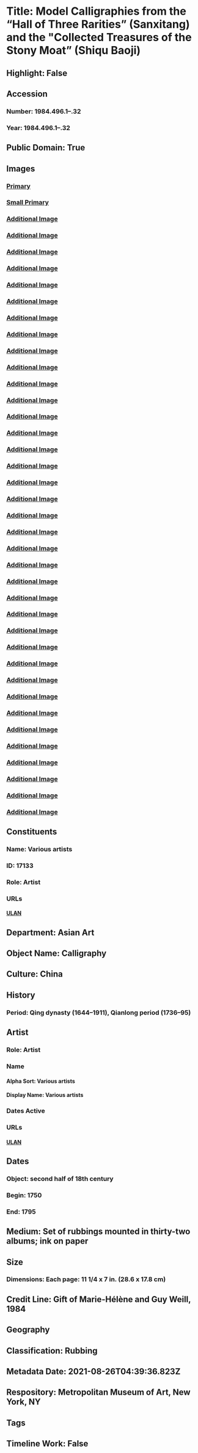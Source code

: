 # Title: Model Calligraphies from the “Hall of Three Rarities” (Sanxitang) and the "Collected Treasures of the Stony Moat” (Shiqu Baoji)
## Highlight: False
## Accession
### Number: 1984.496.1–.32
### Year: 1984.496.1–.32
## Public Domain: True
## Images
### [Primary](https://images.metmuseum.org/CRDImages/as/original/DT7955.jpg)
### [Small Primary](https://images.metmuseum.org/CRDImages/as/web-large/DT7955.jpg)
### [Additional Image](https://images.metmuseum.org/CRDImages/as/original/DP-20495-001.jpg)
### [Additional Image](https://images.metmuseum.org/CRDImages/as/original/DP-20495-002.jpg)
### [Additional Image](https://images.metmuseum.org/CRDImages/as/original/DP-20495-003.jpg)
### [Additional Image](https://images.metmuseum.org/CRDImages/as/original/DP-20495-004.jpg)
### [Additional Image](https://images.metmuseum.org/CRDImages/as/original/DP-20495-005.jpg)
### [Additional Image](https://images.metmuseum.org/CRDImages/as/original/DP-20495-006.jpg)
### [Additional Image](https://images.metmuseum.org/CRDImages/as/original/DP-20495-007.jpg)
### [Additional Image](https://images.metmuseum.org/CRDImages/as/original/DP-20495-008.jpg)
### [Additional Image](https://images.metmuseum.org/CRDImages/as/original/DP-20495-009.jpg)
### [Additional Image](https://images.metmuseum.org/CRDImages/as/original/DP-20495-010.jpg)
### [Additional Image](https://images.metmuseum.org/CRDImages/as/original/DP-20495-011.jpg)
### [Additional Image](https://images.metmuseum.org/CRDImages/as/original/DP-20495-012.jpg)
### [Additional Image](https://images.metmuseum.org/CRDImages/as/original/DP-20495-013.jpg)
### [Additional Image](https://images.metmuseum.org/CRDImages/as/original/DP-20495-014.jpg)
### [Additional Image](https://images.metmuseum.org/CRDImages/as/original/DP-20495-015.jpg)
### [Additional Image](https://images.metmuseum.org/CRDImages/as/original/DP-20495-016.jpg)
### [Additional Image](https://images.metmuseum.org/CRDImages/as/original/DP-20495-017.jpg)
### [Additional Image](https://images.metmuseum.org/CRDImages/as/original/DP-20495-018.jpg)
### [Additional Image](https://images.metmuseum.org/CRDImages/as/original/DP-20495-019.jpg)
### [Additional Image](https://images.metmuseum.org/CRDImages/as/original/DP-20495-020.jpg)
### [Additional Image](https://images.metmuseum.org/CRDImages/as/original/DP-20495-021.jpg)
### [Additional Image](https://images.metmuseum.org/CRDImages/as/original/DP-20495-022.jpg)
### [Additional Image](https://images.metmuseum.org/CRDImages/as/original/DP-20495-023.jpg)
### [Additional Image](https://images.metmuseum.org/CRDImages/as/original/DP-20495-024.jpg)
### [Additional Image](https://images.metmuseum.org/CRDImages/as/original/DP-20495-025.jpg)
### [Additional Image](https://images.metmuseum.org/CRDImages/as/original/DP-20495-026.jpg)
### [Additional Image](https://images.metmuseum.org/CRDImages/as/original/DP-20495-027.jpg)
### [Additional Image](https://images.metmuseum.org/CRDImages/as/original/DP-20495-028.jpg)
### [Additional Image](https://images.metmuseum.org/CRDImages/as/original/DP-20495-029.jpg)
### [Additional Image](https://images.metmuseum.org/CRDImages/as/original/DP-20495-030.jpg)
### [Additional Image](https://images.metmuseum.org/CRDImages/as/original/DP-20495-031.jpg)
### [Additional Image](https://images.metmuseum.org/CRDImages/as/original/DP-20495-032.jpg)
### [Additional Image](https://images.metmuseum.org/CRDImages/as/original/DP-20495-033.jpg)
### [Additional Image](https://images.metmuseum.org/CRDImages/as/original/DP-20495-034.jpg)
### [Additional Image](https://images.metmuseum.org/CRDImages/as/original/DP-20495-035.jpg)
### [Additional Image](https://images.metmuseum.org/CRDImages/as/original/DP-20495-036.jpg)
### [Additional Image](https://images.metmuseum.org/CRDImages/as/original/DP-20495-037.jpg)
## Constituents
### Name: Various artists
### ID: 17133
### Role: Artist
### URLs
#### [ULAN](http://vocab.getty.edu/page/ulan/500461412)
## Department: Asian Art
## Object Name: Calligraphy
## Culture: China
## History
### Period: Qing dynasty (1644–1911), Qianlong period (1736–95)
## Artist
### Role: Artist
### Name
#### Alpha Sort: Various artists
#### Display Name: Various artists
### Dates Active
### URLs
#### [ULAN](http://vocab.getty.edu/page/ulan/500461412)
## Dates
### Object: second half of 18th century
### Begin: 1750
### End: 1795
## Medium: Set of rubbings mounted in thirty-two albums; ink on paper
## Size
### Dimensions: Each page: 11 1/4 x 7 in. (28.6 x 17.8 cm)
## Credit Line: Gift of Marie-Hélène and Guy Weill, 1984
## Geography
## Classification: Rubbing
## Metadata Date: 2021-08-26T04:39:36.823Z
## Respository: Metropolitan Museum of Art, New York, NY
## Tags
## Timeline Work: False